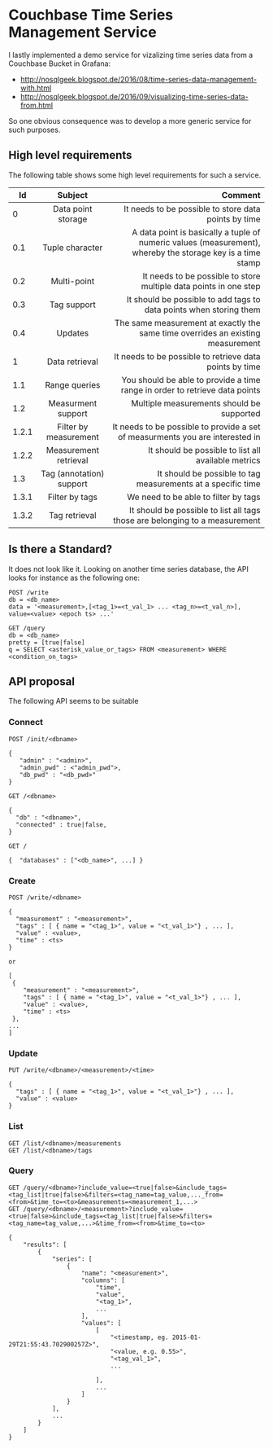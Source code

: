 # Couchbase Time Series Management Service

I lastly implemented a demo service for vizalizing time series data from a Couchbase Bucket in Grafana:

* http://nosqlgeek.blogspot.de/2016/08/time-series-data-management-with.html
* http://nosqlgeek.blogspot.de/2016/09/visualizing-time-series-data-from.html

So one obvious consequence was to develop a more generic service for such purposes.


## High level requirements

The following table shows some high level requirements for such a service.

| Id            | Subject            | Comment                                              |
| ------------- |:------------------:| ----------------------------------------------------:|
| 0             | Data point storage | It needs to be possible to store data points by time |
| 0.1           | Tuple character    | A data point is basically a tuple of numeric values (measurement), whereby the storage key is a time stamp |
| 0.2            | Multi-point     | It needs to be possible to store multiple data points in one step|
| 0.3            | Tag support   | It should be possible to add tags to data points when storing them|
| 0.4            | Updates  | The same measurement at exactly the same time overrides an existing measurement|
| 1             | Data retrieval     | It needs to be possible to retrieve data points by time|
| 1.1           | Range queries      | You should be able to provide a time range in order to retrieve data points|
| 1.2           | Measurment support  | Multiple measurements should be supported|
| 1.2.1           | Filter by measurement   | It needs to be possible to provide a set of measurments you are interested in|
| 1.2.2           | Measurement retrieval   | It should be possible to list all available metrics|
| 1.3           | Tag (annotation) support  | It should be possible to tag measurements at a specific time|
| 1.3.1          | Filter by tags  | We need to be able to filter by tags|
| 1.3.2           | Tag retrieval  | It should be possible to list all tags those are belonging to a measurement|


## Is there a Standard?

It does not look like it. Looking on another time series database, the API looks for instance as the following one:

```
POST /write
db = <db_name>
data = '<measurement>,[<tag_1>=<t_val_1> ... <tag_n>=<t_val_n>], value=<value> <epoch ts> ...'

GET /query
db = <db_name>
pretty = [true|false]
q = SELECT <asterisk_value_or_tags> FROM <measurement> WHERE <condition_on_tags>
```

## API proposal

The following API seems to be suitable

### Connect

```
POST /init/<dbname>

{
   "admin" : "<admin>",
   "admin_pwd" : <"admin_pwd">,
   "db_pwd" : "<db_pwd>"
}

GET /<dbname>

{ 
  "db" : "<dbname>",
  "connected" : true|false,
}

GET /

{  "databases" : ["<db_name>", ...] }
```


### Create

```
POST /write/<dbname>

{
  "measurement" : "<measurement>",
  "tags" : [ { name = "<tag_1>", value = "<t_val_1>"} , ... ],
  "value" : <value>,
  "time" : <ts>
}

or

[
 {
    "measurement" : "<measurement>",
    "tags" : [ { name = "<tag_1>", value = "<t_val_1>"} , ... ],
    "value" : <value>,
    "time" : <ts>
 },
...
]
```

### Update

```
PUT /write/<dbname>/<measurement>/<time>

{
  "tags" : [ { name = "<tag_1>", value = "<t_val_1>"} , ... ],
  "value" : <value>
}
```

### List

```
GET /list/<dbname>/measurements
GET /list/<dbname>/tags
```

### Query

```
GET /query/<dbname>?include_value=<true|false>&include_tags=<tag_list|true|false>&filters=<tag_name=tag_value,..._from=<from>&time_to=<to>&measurements=<measurement_1,...>
GET /query/<dbname>/<measurement>?include_value=<true|false>&include_tags=<tag_list|true|false>&filters=<tag_name=tag_value,...>&time_from=<from>&time_to=<to>

{
    "results": [
        {
            "series": [
                {
                    "name": "<measurement>",
                    "columns": [
                        "time",
                        "value",
                        "<tag_1>",
                        ...
                    ],
                    "values": [
                        [
                            "<timestamp, eg. 2015-01-29T21:55:43.702900257Z>",
                            "<value, e.g. 0.55>",
                            "<tag_val_1>",
                            ...
                            
                        ],
                        ...
                    ]
                }
            ],
            ...
        }
    ]
}
```

